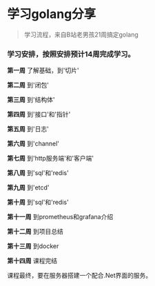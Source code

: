 # 学习golang分享
> 学习流程，来自B站老男孩21周搞定golang
### 学习安排，按照安排预计14周完成学习。
**第一周** 了解基础，到'切片'

**第二周** 到'闭包'

**第三周** 到'结构体'

**第四周** 到'接口'和'指针'

**第五周** 到'日志'

**第六周** 到'channel'

**第七周** 到'http服务端'和'客户端'

**第八周** 到'sql'和'redis'

**第九周** 到'etcd'

**第十周** 到'sql'和'redis'

**第十一周** 到prometheus和grafana介绍

**第十二周** 到项目总结

**第十三周** 到docker

**第十四周** 课程完结

课程最终，要在服务器搭建一个配合.Net界面的服务。
